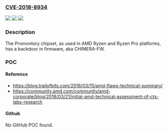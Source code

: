 ### [CVE-2018-8934](https://cve.mitre.org/cgi-bin/cvename.cgi?name=CVE-2018-8934)
![](https://img.shields.io/static/v1?label=Product&message=n%2Fa&color=blue)
![](https://img.shields.io/static/v1?label=Version&message=n%2Fa&color=blue)
![](https://img.shields.io/static/v1?label=Vulnerability&message=n%2Fa&color=brighgreen)

### Description

The Promontory chipset, as used in AMD Ryzen and Ryzen Pro platforms, has a backdoor in firmware, aka CHIMERA-FW.

### POC

#### Reference
- https://blog.trailofbits.com/2018/03/15/amd-flaws-technical-summary/
- https://community.amd.com/community/amd-corporate/blog/2018/03/21/initial-amd-technical-assessment-of-cts-labs-research

#### Github
No GitHub POC found.

